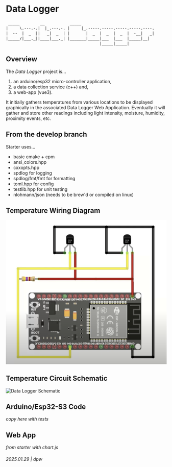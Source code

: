 # Data Logger

```ascii
 _____         __           _____                                
|     \.---.-.|  |_.---.-. |     |_.-----.-----.-----.-----.----.
|  --  |  _  ||   _|  _  | |       |  _  |  _  |  _  |  -__|   _|
|_____/|___._||____|___._| |_______|_____|___  |___  |_____|__|  
                                         |_____|_____|           
```

## Overview

The *Data Logger* project is...

1. an arduino/esp32 micro-controller application, 
2. a data collection service (c++) and,
3. a web-app (vue3).

It initially gathers temperatures from various locations to be displayed graphically in the associated Data Logger Web Application.
Eventually it will gather and store other readings including light intensity, moisture, humidity, proximity events, etc.

## From the develop branch

Starter uses...

* basic cmake + cpm
* ansi_colors.hpp
* cxxopts.hpp
* spdlog for logging
* spdlog/fmt/fmt for formatting
* toml.hpp for config
* testlib.hpp for unit testing
* nlohmann/json (needs to be brew'd or compiled on linux)


## Temperature Wiring Diagram

![esp32 Temp wiring diagram](./docs/esp32-temp-wiring.png)

## Temperature Circuit Schematic 

![Data Logger Schematic](./docs/circuit.svg)

## Arduino/Esp32-S3 Code

_copy here with tests_

## Web App

_from starter with chart.js_

###### 2025.01.29 | dpw

